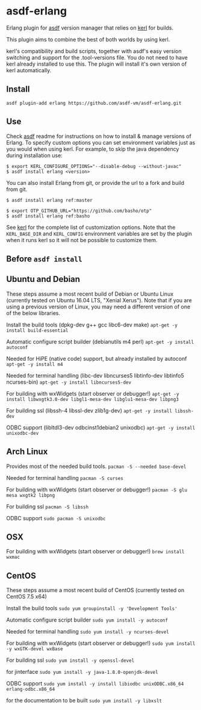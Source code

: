 # asdf-erlang

Erlang plugin for [asdf](https://github.com/asdf-vm/asdf) version manager that relies on [kerl](https://github.com/kerl/kerl) for builds.

This plugin aims to combine the best of both worlds by using kerl.

kerl's compatibility and build scripts, together with asdf's easy version switching and support for the .tool-versions file. You do not need to have kerl already installed to use this. The plugin will install it's own version of kerl automatically.

## Install

```
asdf plugin-add erlang https://github.com/asdf-vm/asdf-erlang.git
```

## Use

Check [asdf](https://github.com/asdf-vm/asdf) readme for instructions on how to install & manage versions of Erlang. To specify custom options you can set environment variables just as you would when using kerl. For example, to skip the java dependency during installation use:

```
$ export KERL_CONFIGURE_OPTIONS="--disable-debug --without-javac"
$ asdf install erlang <version>
```

You can also install Erlang from git, or provide the url to a fork and build from git.

```
$ asdf install erlang ref:master

$ export OTP_GITHUB_URL="https://github.com/basho/otp"
$ asdf install erlang ref:basho
```

See [kerl](https://github.com/kerl/kerl) for the complete list of customization options. Note that the `KERL_BASE_DIR` and `KERL_CONFIG` environment variables are set by the plugin when it runs kerl so it will not be possible to customize them.

## Before `asdf install`

## Ubuntu and Debian
These steps assume a most recent build of Debian or Ubuntu Linux (currently
tested on Ubuntu 16.04 LTS, "Xenial Xerus"). Note that if you are using a
previous version of Linux, you may need a different version of one of the below
libraries.

Install the build tools (dpkg-dev g++ gcc libc6-dev make)
`apt-get -y install build-essential`

Automatic configure script builder (debianutils m4 perl)
`apt-get -y install autoconf`

Needed for HiPE (native code) support, but already installed by autoconf
`apt-get -y install m4`

Needed for terminal handling (libc-dev libncurses5 libtinfo-dev libtinfo5 ncurses-bin)
`apt-get -y install libncurses5-dev`

For building with wxWidgets (start observer or debugger!)
`apt-get -y install libwxgtk3.0-dev libgl1-mesa-dev libglu1-mesa-dev libpng3`

For building ssl (libssh-4 libssl-dev zlib1g-dev)
`apt-get -y install libssh-dev`

ODBC support (libltdl3-dev odbcinst1debian2 unixodbc)
`apt-get -y install unixodbc-dev`

## Arch Linux
Provides most of the needed build tools.
`pacman -S --needed base-devel`

Needed for terminal handling
`pacman -S curses`

For building with wxWidgets (start observer or debugger!)
`pacman -S glu mesa wxgtk2 libpng`

For building ssl
`pacman -S libssh`

ODBC support
`sudo pacman -S unixodbc`

## OSX
For building with wxWidgets (start observer or debugger!)
`brew install wxmac`

## CentOS

These steps assume a most recent build of CentOS (currently
tested on CentOS 7.5 x64)

Install the build tools
`sudo yum groupinstall -y 'Development Tools'`

Automatic configure script builder
`sudo yum install -y autoconf`

Needed for terminal handling
`sudo yum install -y ncurses-devel`

For building with wxWidgets (start observer or debugger!)
`sudo yum install -y wxGTK-devel wxBase`

For building ssl
`sudo yum install -y openssl-devel`

for jinterface
`sudo yum install -y java-1.8.0-openjdk-devel`

ODBC support
`sudo yum install -y install libiodbc unixODBC.x86_64 erlang-odbc.x86_64`

for the documentation to be built
`sudo yum install -y libxslt`
